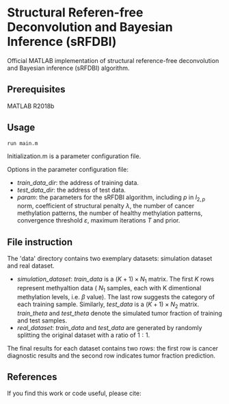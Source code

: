 # Structural Referen-free Deconvolution and Bayesian Inference (sRFDBI)

Official MATLAB implementation of structural reference-free deconvolution and Bayesian inference (sRFDBI) algorithm.


## Prerequisites

MATLAB R2018b

## Usage
```
run main.m
```
Initialization.m is a parameter configuration file.

Options in the parameter configuration file:
+ *train_data_dir*: the address of training data. 
+ *test_data_dir*: the address of test data.
+ *param*: the parameters for the sRFDBI algorithm, including $p$ in $l_{2,p}$ norm, coefficient of structural penalty $\lambda$, the number of cancer methylation patterns, the number of healthy methylation patterns, convergence threshold $\varepsilon$, maximum iterations $T$ and prior.

## File instruction

The 'data' directory contains two exemplary datasets: simulation dataset and real dataset.

+ *simulation_dataset*: *train_data* is a $(K+1) \times N_1$ matrix. The first $K$ rows represent methyaltion data ( $N_1$ samples, each with K dimentional methylation levels, i.e. $\beta$ value). The last row suggests the category of each training sample. Similarly, *test_data* is a $(K+1) \times N_2$ matrix. *train_theta* and *test_theta* denote the simulated tumor fraction of training and test samples.
+ *real_dataset*: *train_data* and *test_data* are generated by randomly splitting the original dataset with a ratio of $1:1$.

The final results for each dataset contains two rows: the first row is cancer diagnostic results and the second row indicates tumor fraction prediction.

## References
If you find this work or code useful, please cite:

